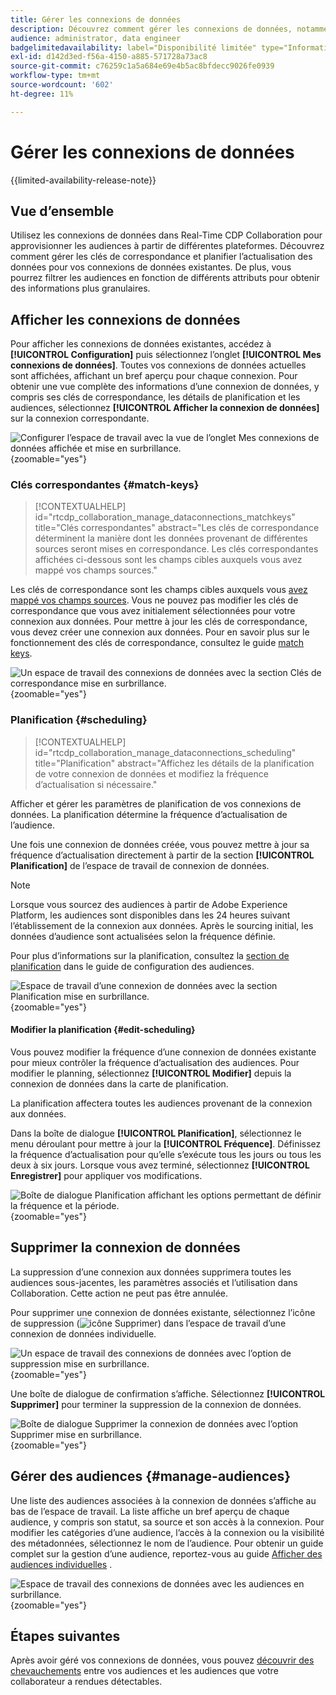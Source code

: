 ```yaml
---
title: Gérer les connexions de données
description: Découvrez comment gérer les connexions de données, notamment les clés de correspondance, la planification, les cas d’utilisation et le filtrage d’audience dans Real-Time CDP Collaboration
audience: administrator, data engineer
badgelimitedavailability: label="Disponibilité limitée" type="Informative" url="https://helpx.adobe.com/fr/legal/product-descriptions/real-time-customer-data-platform-collaboration.html newtab=true"
exl-id: d142d3ed-f56a-4150-a885-571728a73ac8
source-git-commit: c76259c1a5a684e69e4b5ac8bfdecc9026fe0939
workflow-type: tm+mt
source-wordcount: '602'
ht-degree: 11%

---
```


# Gérer les connexions de données

{{limited-availability-release-note}}

## Vue d’ensemble

Utilisez les connexions de données dans Real-Time CDP Collaboration pour approvisionner les audiences à partir de différentes plateformes. Découvrez comment gérer les clés de correspondance et planifier l’actualisation des données pour vos connexions de données existantes. De plus, vous pourrez filtrer les audiences en fonction de différents attributs pour obtenir des informations plus granulaires.

## Afficher les connexions de données

Pour afficher les connexions de données existantes, accédez à **[!UICONTROL Configuration]** puis sélectionnez l’onglet **[!UICONTROL Mes connexions de données]**. Toutes vos connexions de données actuelles sont affichées, affichant un bref aperçu pour chaque connexion. Pour obtenir une vue complète des informations d’une connexion de données, y compris ses clés de correspondance, les détails de planification et les audiences, sélectionnez **[!UICONTROL Afficher la connexion de données]** sur la connexion correspondante.

![Configurer l’espace de travail avec la vue de l’onglet Mes connexions de données affichée et mise en surbrillance.](/help/assets/setup/manage-data-connection/my-data-connections.png){zoomable="yes"}

### Clés correspondantes {#match-keys}

>[!CONTEXTUALHELP]
>id="rtcdp_collaboration_manage_dataconnections_matchkeys"
>title="Clés correspondantes"
>abstract="Les clés de correspondance déterminent la manière dont les données provenant de différentes sources seront mises en correspondance. Les clés correspondantes affichées ci-dessous sont les champs cibles auxquels vous avez mappé vos champs sources."

Les clés de correspondance sont les champs cibles auxquels vous [avez mappé vos champs sources](./onboard-audiences.md#map-fields). Vous ne pouvez pas modifier les clés de correspondance que vous avez initialement sélectionnées pour votre connexion aux données. Pour mettre à jour les clés de correspondance, vous devez créer une connexion aux données. Pour en savoir plus sur le fonctionnement des clés de correspondance, consultez le guide [match keys](./onboard-account.md#set-up-match-keys).

![Un espace de travail des connexions de données avec la section Clés de correspondance mise en surbrillance.](/help/assets/setup/manage-data-connection/view-data-connection-match-keys.png){zoomable="yes"}

### Planification {#scheduling}

>[!CONTEXTUALHELP]
>id="rtcdp_collaboration_manage_dataconnections_scheduling"
>title="Planification"
>abstract="Affichez les détails de la planification de votre connexion de données et modifiez la fréquence d’actualisation si nécessaire."

Afficher et gérer les paramètres de planification de vos connexions de données. La planification détermine la fréquence d’actualisation de l’audience.

Une fois une connexion de données créée, vous pouvez mettre à jour sa fréquence d’actualisation directement à partir de la section **[!UICONTROL Planification]** de l’espace de travail de connexion de données.

>[!NOTE]
>
>Lorsque vous sourcez des audiences à partir de Adobe Experience Platform, les audiences sont disponibles dans les 24 heures suivant l’établissement de la connexion aux données. Après le sourcing initial, les données d’audience sont actualisées selon la fréquence définie.

Pour plus d’informations sur la planification, consultez la [section de planification](/help/guide/setup/onboard-audiences.md#schedule) dans le guide de configuration des audiences.

![Espace de travail d’une connexion de données avec la section Planification mise en surbrillance.](/help/assets/setup/manage-data-connection/view-data-connection-scheduling.png){zoomable="yes"}

#### Modifier la planification {#edit-scheduling}

Vous pouvez modifier la fréquence d’une connexion de données existante pour mieux contrôler la fréquence d’actualisation des audiences. Pour modifier le planning, sélectionnez **[!UICONTROL Modifier]** depuis la connexion de données dans la carte de planification.

La planification affectera toutes les audiences provenant de la connexion aux données.

Dans la boîte de dialogue **[!UICONTROL Planification]**, sélectionnez le menu déroulant pour mettre à jour la **[!UICONTROL Fréquence]**. Définissez la fréquence d’actualisation pour qu’elle s’exécute tous les jours ou tous les deux à six jours. Lorsque vous avez terminé, sélectionnez **[!UICONTROL Enregistrer]** pour appliquer vos modifications.

![Boîte de dialogue Planification affichant les options permettant de définir la fréquence et la période.](../../assets/setup/manage-data-connection/scheduling-dialog.png){zoomable="yes"}

## Supprimer la connexion de données

La suppression d’une connexion aux données supprimera toutes les audiences sous-jacentes, les paramètres associés et l’utilisation dans Collaboration. Cette action ne peut pas être annulée.

Pour supprimer une connexion de données existante, sélectionnez l’icône de suppression (![icône Supprimer](/help/assets/common/delete.svg)) dans l’espace de travail d’une connexion de données individuelle.

![Un espace de travail des connexions de données avec l’option de suppression mise en surbrillance.](/help/assets/setup/manage-data-connection/delete-data-connection.png){zoomable="yes"}

Une boîte de dialogue de confirmation s’affiche. Sélectionnez **[!UICONTROL Supprimer]** pour terminer la suppression de la connexion de données.

![Boîte de dialogue Supprimer la connexion de données avec l’option Supprimer mise en surbrillance.](/help/assets/setup/manage-data-connection/delete-data-connection-confirm.png){zoomable="yes"}

## Gérer des audiences {#manage-audiences}

Une liste des audiences associées à la connexion de données s’affiche au bas de l’espace de travail. La liste affiche un bref aperçu de chaque audience, y compris son statut, sa source et son accès à la connexion. Pour modifier les catégories d’une audience, l’accès à la connexion ou la visibilité des métadonnées, sélectionnez le nom de l’audience. Pour obtenir un guide complet sur la gestion d’une audience, reportez-vous au guide [Afficher des audiences individuelles](./onboard-audiences.md#view-individual-audiences) .

![Espace de travail des connexions de données avec les audiences en surbrillance.](/help/assets/setup/manage-data-connection/view-data-connection-manage-audiences.png){zoomable="yes"}

## Étapes suivantes

Après avoir géré vos connexions de données, vous pouvez [découvrir des chevauchements](/help/guide/collaborate/discover.md) entre vos audiences et les audiences que votre collaborateur a rendues détectables.
